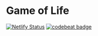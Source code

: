 # Game of Life

[![Netlify Status](https://api.netlify.com/api/v1/badges/12d74d69-4438-4a60-af76-06dd48b161b2/deploy-status)](https://app.netlify.com/sites/marts-game-of-life/deploys) [![codebeat badge](https://codebeat.co/badges/0423ffbe-66ac-4845-ac4b-171dace3fd18)](https://codebeat.co/projects/github-com-magicmart-martintudor-com-master)
